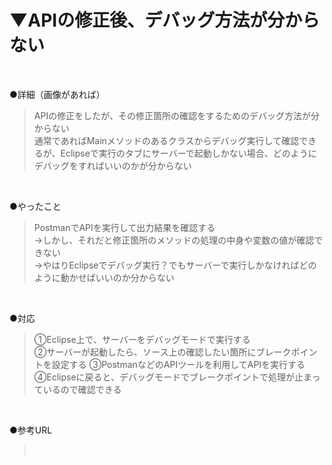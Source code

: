 # ▼APIの修正後、デバッグ方法が分からない<br>
<br>

●詳細（画像があれば）<br>
>APIの修正をしたが、その修正箇所の確認をするためのデバッグ方法が分からない<br>
>通常であればMainメソッドのあるクラスからデバッグ実行して確認できるが、Eclipseで実行のタブにサーバーで起動しかない場合、どのようにデバッグをすればいいのかが分からない<br>
<br>

●やったこと<br>
>PostmanでAPIを実行して出力結果を確認する<br>
>→しかし、それだと修正箇所のメソッドの処理の中身や変数の値が確認できない<br>
>→やはりEclipseでデバッグ実行？でもサーバーで実行しかなければどのように動かせばいいのか分からない<br>
<br>

●対応<br>
>①Eclipse上で、サーバーをデバッグモードで実行する<br>
>②サーバーが起動したら、ソース上の確認したい箇所にブレークポイントを設定する
>③PostmanなどのAPIツールを利用してAPIを実行する
>④Eclipseに戻ると、デバッグモードでブレークポイントで処理が止まっているので確認できる<br>
<br>

●参考URL<br>
><br>
<br>
